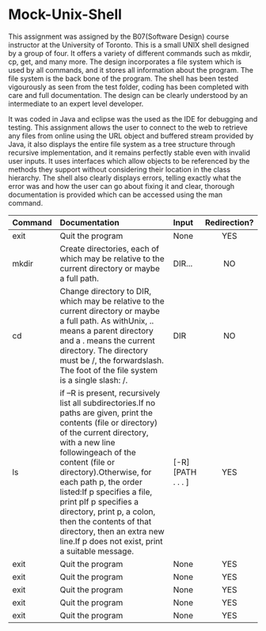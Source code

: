 # Mock-Unix-Shell

This assignment was assigned by the B07(Software Design) course instructor at the University of Toronto. This is a small UNIX shell designed by a group of four. It offers a variety of different commands such as mkdir, cp, get, and many more. The design incorporates a file system which is used by all commands, and it stores all information about the program. The file system is the back bone of the program. The shell has been tested vigourously as seen from the test folder, coding has been completed with care and full documentation. The design can be clearly understood by an intermediate to an expert level developer.

It was coded in Java and eclipse was the used as the IDE for debugging and testing. This assignment allows the user to connect to the web to retrieve any files from online using the URL object and buffered stream provided by Java, it also displays the entire file system as a tree structure through recursive implementation, and it remains perfectly stable even with invalid user inputs. It uses interfaces which allow objects to be referenced by the methods they support without considering their location in the class hierarchy. The shell also clearly displays errors, telling exactly what the error was and how the user can go about fixing it and clear, thorough documentation is provided which can be accessed using the man command.

| Command       | Documentation | Input         |Redirection?  |
| ------------- |:--------------| :-------------|:------------:|
| exit          | Quit the program | None          |YES           |
| mkdir         | Create directories, each of which may be relative to the current directory or maybe a full path.      | DIR...        |NO   |
| cd | Change directory to DIR, which may be relative to the current directory or maybe a full path.  As withUnix, ..  means a parent directory and a .  means the current directory.  The directory must be /, the forwardslash.  The foot of the file system is a single slash:  /.   | DIR | NO|
| ls          | if –R is present, recursively list all subdirectories.If no paths are given, print the contents (file or directory) of the current directory, with a new line followingeach of the content (file or directory).Otherwise, for each path p, the order listed:If p specifies a file, print pIf p specifies a directory, print p, a colon, then the contents of that directory, then an extra new line.If p does not exist, print a suitable message.| [-R] [PATH . . . ] |YES        |
| exit          | Quit the program | None          |YES           |
| exit          | Quit the program | None          |YES           |
| exit          | Quit the program | None          |YES           |
| exit          | Quit the program | None          |YES           |
| exit          | Quit the program | None          |YES           |
